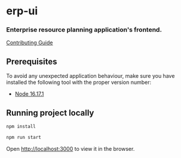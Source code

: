 erp-ui
============

### Enterprise resource planning application's frontend.

[Contributing Guide](.github/CONTRIBUTING.md)

Prerequisites
-------------

To avoid any unexpected application behaviour, make sure you have installed the following tool with the proper version number:

- [Node 16.17.1](https://nodejs.org/en/blog/release/v16.17.1)

Running project locally
-----------------------

```bash
npm install

npm run start
```

Open [http://localhost:3000](http://localhost:3000) to view it in the browser.
